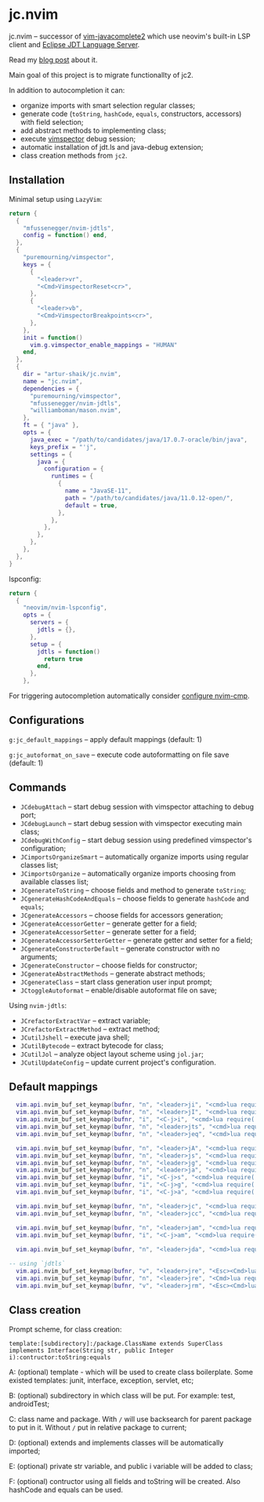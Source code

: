 # jc.nvim

jc.nvim – successor of [vim-javacomplete2](https://github.com/artur-shaik/vim-javacomplete2) which use neovim's built-in LSP client and [Eclipse JDT Language Server](https://github.com/eclipse/eclipse.jdt.ls).

Read my [blog post](https://shaik.link/posts/javacomplete-to-jc.nvim/) about it.

Main goal of this project is to migrate functionallty of jc2.

In addition to autocompletion it can:

- organize imports with smart selection regular classes;
- generate code (`toString`, `hashCode`, `equals`, constructors, accessors) with field selection;
- add abstract methods to implementing class;
- execute [vimspector](https://github.com/puremourning/vimspector) debug session;
- automatic installation of jdt.ls and java-debug extension;
- class creation methods from `jc2`.

## Installation

Minimal setup using `LazyVim`:

```lua
return {
  {
    "mfussenegger/nvim-jdtls",
    config = function() end,
  },
  {
    "puremourning/vimspector",
    keys = {
      {
        "<leader>vr",
        "<Cmd>VimspectorReset<cr>",
      },
      {
        "<leader>vb",
        "<Cmd>VimspectorBreakpoints<cr>",
      },
    },
    init = function()
      vim.g.vimspector_enable_mappings = "HUMAN"
    end,
  },
  {
    dir = "artur-shaik/jc.nvim",
    name = "jc.nvim",
    dependencies = {
      "puremourning/vimspector",
      "mfussenegger/nvim-jdtls",
      "williamboman/mason.nvim",
    },
    ft = { "java" },
    opts = {
      java_exec = "/path/to/candidates/java/17.0.7-oracle/bin/java",
      keys_prefix = "'j",
      settings = {
        java = {
          configuration = {
            runtimes = {
              {
                name = "JavaSE-11",
                path = "/path/to/candidates/java/11.0.12-open/",
                default = true,
              },
            },
          },
        },
      },
    },
  },
}
```

lspconfig:

```lua
return {
  {
    "neovim/nvim-lspconfig",
    opts = {
      servers = {
        jdtls = {},
      },
      setup = {
        jdtls = function()
          return true
        end,
      },
    },
```

For triggering autocompletion automatically consider [configure nvim-cmp](https://github.com/hrsh7th/nvim-cmp/#recommended-configuration).

## Configurations

`g:jc_default_mappings` – apply default mappings (default: 1)

`g:jc_autoformat_on_save` – execute code autoformatting on file save (default: 1)

## Commands

- `JCdebugAttach` – start debug session with vimspector attaching to debug port;
- `JCdebugLaunch` – start debug session with vimspector executing main class;
- `JCdebugWithConfig` – start debug session using predefined vimspector's configuration;
- `JCimportsOrganizeSmart` – automatically organize imports using regular classes list;
- `JCimportsOrganize` – automatically organize imports choosing from available classes list;
- `JCgenerateToString` – choose fields and method to generate `toString`;
- `JCgenerateHashCodeAndEquals` – choose fields to generate `hashCode` and `equals`;
- `JCgenerateAccessors` – choose fields for accessors generation;
- `JCgenerateAccessorGetter` – generate getter for a field;
- `JCgenerateAccessorSetter` – generate setter for a field;
- `JCgenerateAccessorSetterGetter` – generate getter and setter for a field;
- `JCgenerateConstructorDefault` – generate constructor with no arguments;
- `JCgenerateConstructor` – choose fields for constructor;
- `JCgenerateAbstractMethods` – generate abstract methods;
- `JCgenerateClass` – start class generation user input prompt;
- `JCtoggleAutoformat` – enable/disable autoformat file on save;

Using `nvim-jdtls`:

- `JCrefactorExtractVar` – extract variable;
- `JCrefactorExtractMethod` – extract method;
- `JCutilJshell` – execute java shell;
- `JCutilBytecode` – extract bytecode for class;
- `JCutilJol` – analyze object layout scheme using `jol.jar`;
- `JCutilUpdateConfig` – update current project's configuration.

## Default mappings

```lua
  vim.api.nvim_buf_set_keymap(bufnr, "n", "<leader>ji", "<cmd>lua require('jc.jdtls').organize_imports(true)<CR>", opts)
  vim.api.nvim_buf_set_keymap(bufnr, "n", "<leader>jI", "<cmd>lua require('jc.jdtls').organize_imports(false)<CR>", opts)
  vim.api.nvim_buf_set_keymap(bufnr, "i", "<C-j>i", "<cmd>lua require('jc.jdtls').organize_imports()<CR>", opts)
  vim.api.nvim_buf_set_keymap(bufnr, "n", "<leader>jts", "<cmd>lua require('jc.jdtls').generate_toString()<CR>", opts)
  vim.api.nvim_buf_set_keymap(bufnr, "n", "<leader>jeq", "<cmd>lua require('jc.jdtls').generate_hashCodeAndEquals()<CR>", opts)

  vim.api.nvim_buf_set_keymap(bufnr, "n", "<leader>jA", "<cmd>lua require('jc.jdtls').generate_accessors()<CR>", opts)
  vim.api.nvim_buf_set_keymap(bufnr, "n", "<leader>js", "<cmd>lua require('jc.jdtls').generate_accessor('s')<CR>", opts)
  vim.api.nvim_buf_set_keymap(bufnr, "n", "<leader>jg", "<cmd>lua require('jc.jdtls').generate_accessor('g')<CR>", opts)
  vim.api.nvim_buf_set_keymap(bufnr, "n", "<leader>ja", "<cmd>lua require('jc.jdtls').generate_accessor('gs')<CR>", opts)
  vim.api.nvim_buf_set_keymap(bufnr, "i", "<C-j>s", "<cmd>lua require('jc.jdtls').generate_accessor('s')<CR>", opts)
  vim.api.nvim_buf_set_keymap(bufnr, "i", "<C-j>g", "<cmd>lua require('jc.jdtls').generate_accessor('g')<CR>", opts)
  vim.api.nvim_buf_set_keymap(bufnr, "i", "<C-j>a", "<cmd>lua require('jc.jdtls').generate_accessor('sg')<CR>", opts)

  vim.api.nvim_buf_set_keymap(bufnr, "n", "<leader>jc", "<cmd>lua require('jc.jdtls').generate_constructor(nil, nil, {default = false})<CR>", opts)
  vim.api.nvim_buf_set_keymap(bufnr, "n", "<leader>jcc", "<cmd>lua require('jc.jdtls').generate_constructor(nil, nil, {default = true})<CR>", opts)

  vim.api.nvim_buf_set_keymap(bufnr, "n", "<leader>jam", "<cmd>lua require('jc.jdtls').generate_abstractMethods()<CR>", opts)
  vim.api.nvim_buf_set_keymap(bufnr, "i", "<C-j>am", "<cmd>lua require('jc.jdtls').generate_abstractMethods()<CR>", opts)
  
  vim.api.nvim_buf_set_keymap(bufnr, "n", "<leader>jda", "<cmd>lua require('jc.vimspector').debug_attach()<CR>", opts)

-- using `jdtls`
  vim.api.nvim_buf_set_keymap(bufnr, "v", "<leader>jre", "<Esc><Cmd>lua require('jdtls').extract_variable(true)<CR>", opts)
  vim.api.nvim_buf_set_keymap(bufnr, "n", "<leader>jre", "<Cmd>lua require('jdtls').extract_variable()<CR>", opts)
  vim.api.nvim_buf_set_keymap(bufnr, "v", "<leader>jrm", "<Esc><Cmd>lua require('jdtls').extract_method(true)<CR>", opts)
```

## Class creation

Prompt scheme, for class creation:

    template:[subdirectory]:/package.ClassName extends SuperClass implements Interface(String str, public Integer i):contructor:toString:equals

A: (optional) template - which will be used to create class boilerplate. Some existed templates: junit, interface, exception, servlet, etc;

B: (optional) subdirectory in which class will be put. For example: test, androidTest;

C: class name and package. With `/` will use backsearch for parent package to put in it. Without `/` put in relative package to current;

D: (optional) extends and implements classes will be automatically imported;

E: (optional) private str variable, and public i variable will be added to class;

F: (optional) contructor using all fields and toString will be created. Also hashCode and equals can be used.
